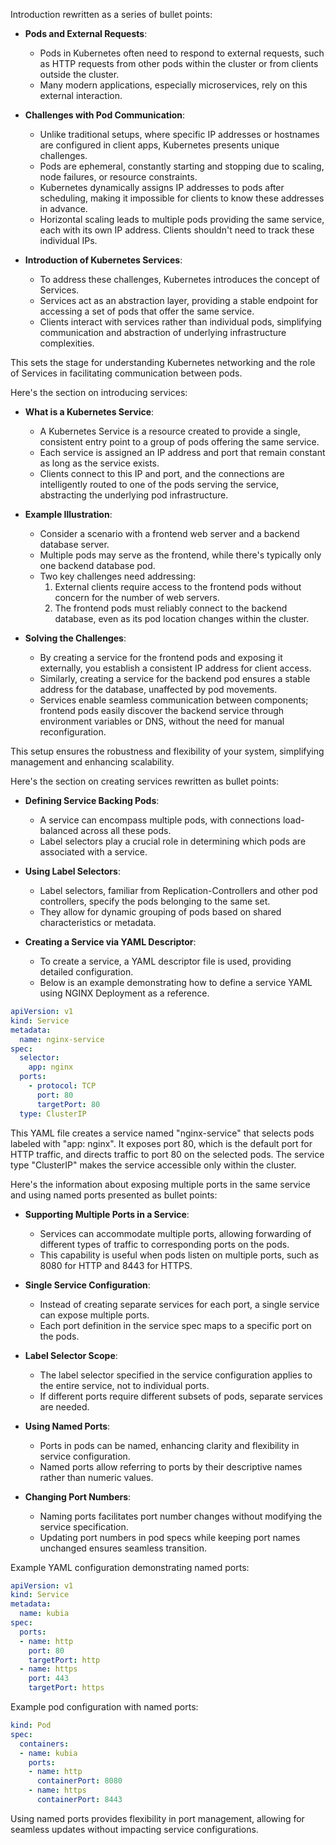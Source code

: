 Introduction rewritten as a series of bullet points:

- **Pods and External Requests**: 
  - Pods in Kubernetes often need to respond to external requests, such as HTTP requests from other pods within the cluster or from clients outside the cluster.
  - Many modern applications, especially microservices, rely on this external interaction.

- **Challenges with Pod Communication**:
  - Unlike traditional setups, where specific IP addresses or hostnames are configured in client apps, Kubernetes presents unique challenges.
  - Pods are ephemeral, constantly starting and stopping due to scaling, node failures, or resource constraints.
  - Kubernetes dynamically assigns IP addresses to pods after scheduling, making it impossible for clients to know these addresses in advance.
  - Horizontal scaling leads to multiple pods providing the same service, each with its own IP address. Clients shouldn't need to track these individual IPs.

- **Introduction of Kubernetes Services**:
  - To address these challenges, Kubernetes introduces the concept of Services.
  - Services act as an abstraction layer, providing a stable endpoint for accessing a set of pods that offer the same service.
  - Clients interact with services rather than individual pods, simplifying communication and abstraction of underlying infrastructure complexities.

This sets the stage for understanding Kubernetes networking and the role of Services in facilitating communication between pods.

Here's the section on introducing services:

- **What is a Kubernetes Service**:
  - A Kubernetes Service is a resource created to provide a single, consistent entry point to a group of pods offering the same service.
  - Each service is assigned an IP address and port that remain constant as long as the service exists.
  - Clients connect to this IP and port, and the connections are intelligently routed to one of the pods serving the service, abstracting the underlying pod infrastructure.

- **Example Illustration**:
  - Consider a scenario with a frontend web server and a backend database server.
  - Multiple pods may serve as the frontend, while there's typically only one backend database pod.
  - Two key challenges need addressing:
    1. External clients require access to the frontend pods without concern for the number of web servers.
    2. The frontend pods must reliably connect to the backend database, even as its pod location changes within the cluster.

- **Solving the Challenges**:
  - By creating a service for the frontend pods and exposing it externally, you establish a consistent IP address for client access.
  - Similarly, creating a service for the backend pod ensures a stable address for the database, unaffected by pod movements.
  - Services enable seamless communication between components; frontend pods easily discover the backend service through environment variables or DNS, without the need for manual reconfiguration.

This setup ensures the robustness and flexibility of your system, simplifying management and enhancing scalability.


Here's the section on creating services rewritten as bullet points:

- **Defining Service Backing Pods**:
  - A service can encompass multiple pods, with connections load-balanced across all these pods.
  - Label selectors play a crucial role in determining which pods are associated with a service.

- **Using Label Selectors**:
  - Label selectors, familiar from Replication-Controllers and other pod controllers, specify the pods belonging to the same set.
  - They allow for dynamic grouping of pods based on shared characteristics or metadata.

- **Creating a Service via YAML Descriptor**:
  - To create a service, a YAML descriptor file is used, providing detailed configuration.
  - Below is an example demonstrating how to define a service YAML using NGINX Deployment as a reference.

```yaml
apiVersion: v1
kind: Service
metadata:
  name: nginx-service
spec:
  selector:
    app: nginx
  ports:
    - protocol: TCP
      port: 80
      targetPort: 80
  type: ClusterIP
```

This YAML file creates a service named "nginx-service" that selects pods labeled with "app: nginx". It exposes port 80, which is the default port for HTTP traffic, and directs traffic to port 80 on the selected pods. 
The service type "ClusterIP" makes the service accessible only within the cluster.

Here's the information about exposing multiple ports in the same service and using named ports presented as bullet points:

- **Supporting Multiple Ports in a Service**:
  - Services can accommodate multiple ports, allowing forwarding of different types of traffic to corresponding ports on the pods.
  - This capability is useful when pods listen on multiple ports, such as 8080 for HTTP and 8443 for HTTPS.

- **Single Service Configuration**:
  - Instead of creating separate services for each port, a single service can expose multiple ports.
  - Each port definition in the service spec maps to a specific port on the pods.

- **Label Selector Scope**:
  - The label selector specified in the service configuration applies to the entire service, not to individual ports.
  - If different ports require different subsets of pods, separate services are needed.

- **Using Named Ports**:
  - Ports in pods can be named, enhancing clarity and flexibility in service configuration.
  - Named ports allow referring to ports by their descriptive names rather than numeric values.

- **Changing Port Numbers**:
  - Naming ports facilitates port number changes without modifying the service specification.
  - Updating port numbers in pod specs while keeping port names unchanged ensures seamless transition.

Example YAML configuration demonstrating named ports:

```yaml
apiVersion: v1
kind: Service
metadata:
  name: kubia
spec:
  ports:
  - name: http
    port: 80
    targetPort: http
  - name: https
    port: 443
    targetPort: https
```

Example pod configuration with named ports:

```yaml
kind: Pod
spec:
  containers:
  - name: kubia
    ports:
    - name: http
      containerPort: 8080
    - name: https
      containerPort: 8443
```

Using named ports provides flexibility in port management, allowing for seamless updates without impacting service configurations.

